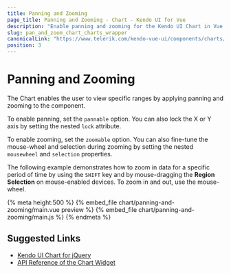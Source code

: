 ```yaml
---
title: Panning and Zooming
page_title: Panning and Zooming - Chart - Kendo UI for Vue
description: "Enable panning and zooming for the Kendo UI Chart in Vue projects."
slug: pan_and_zoom_chart_charts_wrapper
canonicalLink: "https://www.telerik.com/kendo-vue-ui/components/charts/chart/pan-zoom/"
position: 3
---
```


<div><WrapperBanner link="/kendo-vue-ui/components/charts/chart/pan-zoom"></WrapperBanner></div>

# Panning and Zooming

The Chart enables the user to view specific ranges by applying panning and zooming to the component.

To enable panning, set the `pannable` option. You can also lock the X or Y axis by setting the nested `lock` attribute.

To enable zooming, set the `zoomable` option. You can also fine-tune the mouse-wheel and selection during zooming by setting the nested `mousewheel` and `selection` properties.

The following example demonstrates how to zoom in data for a specific period of time by using the `SHIFT` key and by mouse-dragging the **Region Selection** on mouse-enabled devices. To zoom in and out, use the mouse-wheel.

{% meta height:500 %}
{% embed_file chart/panning-and-zooming/main.vue preview %}
{% embed_file chart/panning-and-zooming/main.js %}
{% endmeta %}

## Suggested Links

* [Kendo UI Chart for jQuery](https://docs.telerik.com/kendo-ui/controls/charts/overview)
* [API Reference of the Chart Widget](https://docs.telerik.com/kendo-ui/api/javascript/dataviz/ui/chart)
